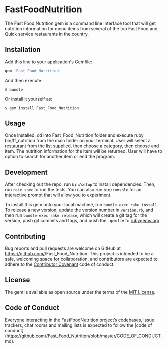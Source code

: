 # FastFoodNutrition

The Fast Food Nutrition gem is a command line interface tool that will get nutrition information for menu items from several of the top Fast Food and Quick service restaurants in the country.

## Installation

Add this line to your application's Gemfile:

```ruby
gem 'Fast_Food_Nutrition'
```

And then execute:

    $ bundle

Or install it yourself as:

    $ gem install Fast_Food_Nutrition

## Usage

Once installed, cd into Fast_Food_Nutrition folder and execute ruby bin/ff_nutrition from the main folder on your terminal.
User will select a restaurant from the list supplied, then choose a category, then choose and item. The nutrition information for the item will be returned. User will have to option to search for another item or end the program.

## Development

After checking out the repo, run `bin/setup` to install dependencies. Then, run `rake spec` to run the tests. You can also run `bin/console` for an interactive prompt that will allow you to experiment.

To install this gem onto your local machine, run `bundle exec rake install`. To release a new version, update the version number in `version.rb`, and then run `bundle exec rake release`, which will create a git tag for the version, push git commits and tags, and push the `.gem` file to [rubygems.org](https://rubygems.org).

## Contributing

Bug reports and pull requests are welcome on GitHub at https://github.com/<github minasman>/Fast_Food_Nutrition. This project is intended to be a safe, welcoming space for collaboration, and contributors are expected to adhere to the [Contributor Covenant](http://contributor-covenant.org) code of conduct.

## License

The gem is available as open source under the terms of the [MIT License](https://opensource.org/licenses/MIT).

## Code of Conduct

Everyone interacting in the FastFoodNutrition project’s codebases, issue trackers, chat rooms and mailing lists is expected to follow the [code of conduct](https://github.com/<github username>/Fast_Food_Nutrition/blob/master/CODE_OF_CONDUCT.md).

